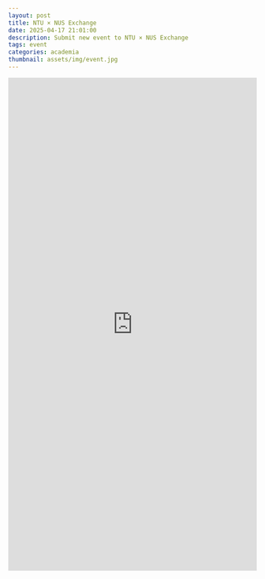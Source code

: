 ```yaml
---
layout: post
title: NTU × NUS Exchange
date: 2025-04-17 21:01:00
description: Submit new event to NTU × NUS Exchange
tags: event
categories: academia
thumbnail: assets/img/event.jpg
---
```


<iframe src="https://lucky-reactor.notion.site/ebd/1d933f409b0480c28717e0b0b66ef48a" width="100%" height="1000" frameborder="0" allowfullscreen />
